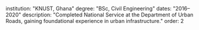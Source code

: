 institution: "KNUST, Ghana"
degree: "BSc, Civil Engineering"
dates: "2016–2020"
description: "Completed National Service at the Department of Urban Roads, gaining foundational experience in urban infrastructure."
order: 2